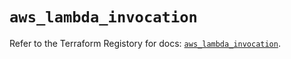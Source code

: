 # `aws_lambda_invocation`

Refer to the Terraform Registory for docs: [`aws_lambda_invocation`](https://registry.terraform.io/providers/hashicorp/aws/5.6.2/docs/resources/lambda_invocation).
